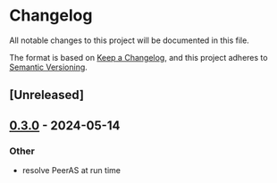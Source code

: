 # Changelog
All notable changes to this project will be documented in this file.

The format is based on [Keep a Changelog](https://keepachangelog.com/en/1.0.0/),
and this project adheres to [Semantic Versioning](https://semver.org/spec/v2.0.0.html).

## [Unreleased]

## [0.3.0](https://github.com/SichangHe/internet_route_verification/compare/route_verification_ir-v0.2.0...route_verification_ir-v0.3.0) - 2024-05-14

### Other
- resolve PeerAS at run time
